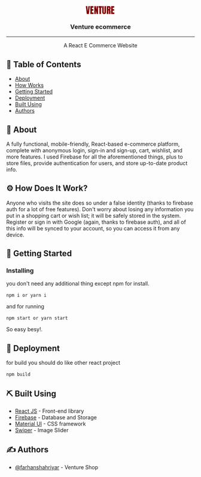 

<p align="center">
  <a href="" rel="noopener" align="center">
   <img src="Venture.png"
   alt="Project logo" align="center" >
 </a>
</p>


<h3 align="center">Venture ecommerce</h3>

---

<p align="center">A React E Commerce Website
    <br> 
</p>

## 📝 Table of Contents

- [About](#about)
- [How Works](#work)
- [Getting Started](#getting_started)
- [Deployment](#deployment)
- [Built Using](#built_using)
- [Authors](#authors)


## 🧐 About <a name = "about"></a>

A fully functional, mobile-friendly, React-based e-commerce platform, complete with anonymous login, sign-in and sign-up, cart, wishlist, and more features. I used Firebase for all the aforementioned things, plus to store files, provide authentication for users, and store up-to-date product info.

## ⚙ How Does It Work? <a name="work"></a>
Anyone who visits the site does so under a false identity (thanks to firebase auth for a lot of free features). Don't worry about losing any information you put in a shopping cart or wish list; it will be safely stored in the system. Register or sign in with Google (again, thanks to firebase auth), and all of this info will be synced to your account, so you can access it from any device.


## 🏁 Getting Started <a name = "getting_started"></a>


### Installing

you don't need any additional thing except npm for install.

```
npm i or yarn i
```

and for running

```
npm start or yarn start
```

So easy besy!.


## 🚀 Deployment <a name = "deployment"></a>

for build you should do like other react project

```
npm build
```

## ⛏️ Built Using <a name = "built_using"></a>

- [React JS](https://reactjs.org/) - Front-end library
- [Firebase](https://firebase.google.com/) - Database and Storage
- [Material UI](https://mui.com/) - CSS framework
- [Swiper](https://swiperjs.com/) - Image Slider

## ✍️ Authors <a name = "authors"></a>

- [@farhanshahriyar](https://github.com/farhanshahriyar) - Venture Shop


